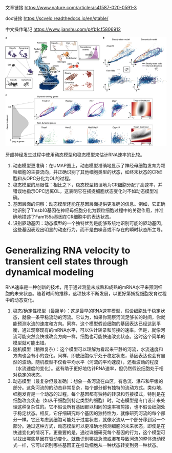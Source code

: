 

文章链接
https://www.nature.com/articles/s41587-020-0591-3 

doc链接
https://scvelo.readthedocs.io/en/stable/

中文操作笔记 
https://www.jianshu.com/p/fb1cf5806912

![Resolving subpopulation kinetics and identifying dynamical genes in neurogenesis.](image.png)

牙龈神经发生过程中使用动态模型和稳态模型来估计RNA速率的比较。

1. 动态模型更准确：在UMAP图上，动态模型准确地显示了神经母细胞发育为颗粒细胞的主要流向，并正确识别了其他细胞类型的状态，如终末状态的CR细胞和从OPC分化为OL的过程。
2. 稳态模型的局限性：相比之下，稳态模型错误地为CR细胞分配了高速率，并错误地指示OPC远离OL，这表明它在捕捉细胞状态变化时不如动态模型准确。
3. 基因层面的洞察：动态模型还能在基因层面提供更准确的信息。例如，它正确地识别了Tmsb10基因在神经母细胞分化为颗粒细胞过程中的关键作用，并准确地描述了Fam155a基因在CR细胞中的表达状态。
4. 识别驱动基因：动态模型的一个独特优势是能够系统地识别可能的驱动基因，这些基因表现出明显的动态行为，而不是由噪音或不存在的瞬时状态所主导。

# Generalizing RNA velocity to transient cell states through dynamical modeling

RNA速率是一种创新的技术，用于通过测量未成熟和成熟的mRNA水平来预测细胞的未来状态。随着时间的推移，这项技术不断发展，以更好第捕捉细胞发育过程中的动态变化。
1. 稳态/确定性模型（最简单）：这是最早的RNA速率模型，假设细胞处于稳定状态，就像一条平稳流动的河流。它认为，如果你观察河流足够长的时间，你就能预测水流的速度和方向。同样，这个模型假设细胞的基因表达已经达到平衡，通过观察现有的mRNA水平，可以估计转录和剪接的速率。但是，就像河流可能突然变快或改变方向一样，细胞也可能快速改变状态。这时这个简单的模型就可能出错。
2. 随机模型（稍微复杂）：这个模型可以理解为看起来平静的河流，水流速度和方向也会有小的变化。同样，即使细胞似乎处于稳定状态，基因表达也会有自然的波动。随机模型不仅看平均水平（河流的平均速度），还看波动的程度（水流速度的变化）。这有助于更好地估计RNA速率，但仍然假设细胞处于相对稳定的状态。
3. 动态模型（最复杂但最准确）：想象一条河流在山区，有急流、瀑布和平缓的部分。这条河流的的动态非常复杂，每个部分都有独特的流动方式。类似地，细胞发育是一个动态的过程，每个基因都有独特的转录和剪接模式，特别是在细胞改变状态（如从干细胞到特定类型的细胞）时。动态模型是专门设计来处理这种复杂性的。它不假设所有基因都以相同的速率被剪接，也不假设细胞处于稳定状态。相反，它仔细研究每个基因的独特性为，就像研究河流的每个部分一样。它还考虑到细胞可能处于过度状态，就像水流从一个部分移到另一个部分。通过这种方式，动态模型可以更准确地预测细胞的未来状态，即使是在快速变化的情况下。更重要的是，通过详细研究每个基因的行为，这个模型可以找出哪些基因在驱动变化。就像识别哪些急流或瀑布导致河流的整体流动模式一样，它可以识别哪些基因正在推动细胞从一种状态转变到另一种状态。
